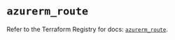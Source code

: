 # `azurerm_route`

Refer to the Terraform Registry for docs: [`azurerm_route`](https://registry.terraform.io/providers/hashicorp/azurerm/4.17.0/docs/resources/route).
